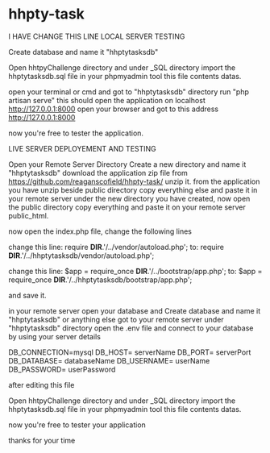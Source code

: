 # hhpty-task
I HAVE CHANGE THIS LINE
LOCAL SERVER TESTING 

Create database and name it "hhptytasksdb"

Open hhtpyChallenge directory and under _SQL directory
import the hhptytasksdb.sql file in your phpmyadmin tool
this file contents datas.

open your terminal or cmd and got to "hhptytasksdb" directory
run "php artisan serve" this should open the application on localhost http://127.0.0.1:8000
open your browser and got to this address http://127.0.0.1:8000  

now you're free to tester the application.


LIVE SERVER DEPLOYEMENT AND TESTING 

Open your Remote Server Directory Create a new directory and name it "hhptytasksdb"
download the application zip file from https://github.com/reaganscofield/hhpty-task/
unzip it. from the application you have unzip beside public directory copy everything else
and paste it in your remote server under the new directory you have created, now open the public directory copy everything and paste it on your remote server public_html.

now open the index.php file, change the following lines

change this line:
    require __DIR__.'/../vendor/autoload.php';
to:
   require __DIR__.'/../hhptytasksdb/vendor/autoload.php'; 

change this line:
    $app = require_once __DIR__.'/../bootstrap/app.php';
to:
   $app = require_once __DIR__.'/../hhptytasksdb/bootstrap/app.php';


and save it.

in your remote server open your database and Create database and name it "hhptytasksdb"
or anything else got to your remote server under "hhptytasksdb" directory open the .env file and connect to your database by using your server details

DB_CONNECTION=mysql
DB_HOST=  serverName
DB_PORT=  serverPort 
DB_DATABASE= databaseName
DB_USERNAME=  userName
DB_PASSWORD=  userPassword

after editing this file

Open hhtpyChallenge directory and under _SQL directory
import the hhptytasksdb.sql file in your phpmyadmin tool
this file contents datas.

now you're free to tester your application

thanks for your time
